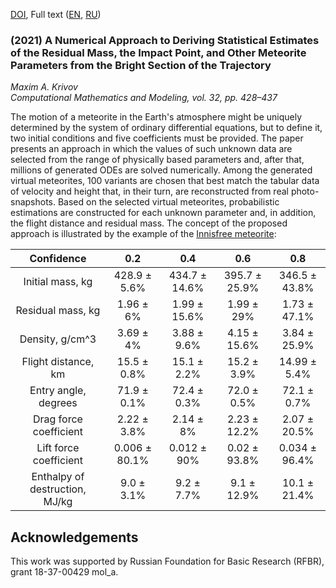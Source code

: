 [DOI](http://dx.doi.org/10.1007/s10598-022-09544-3), Full text ([EN](https://rdcu.be/cMHpJ), [RU](https://cs.msu.ru/sites/cmc/files/docs/45_pdfsam_pmi_68_pechat_06.12.2021.pdf))
### (2021) A Numerical Approach to Deriving Statistical Estimates of the Residual Mass, the Impact Point, and Other Meteorite Parameters from the Bright Section of the Trajectory
*Maxim A. Krivov*\
*Computational Mathematics and Modeling, vol. 32, pp. 428–437*

The motion of a meteorite in the Earth's atmosphere might be uniquely determined by the system of ordinary differential equations, but to define it, two initial conditions and five coefficients must be provided. The paper presents an approach in which the values of such unknown data are selected from the range of physically based parameters and, after that, millions of generated ODEs are solved numerically. Among the generated virtual meteorites, 100 variants are chosen that best match the tabular data of velocity and height that, in their turn, are reconstructed from real photo-snapshots. Based on the selected virtual meteorites, probabilistic estimations are constructed for each unknown parameter and, in addition, the flight distance and residual mass. The concept of the proposed approach is illustrated by the example of the [Innisfree meteorite](http://articles.adsabs.harvard.edu/cgi-bin/nph-iarticle_query?1981Metic..16..153H&defaultprint=YES&filetype=.pdf):

| Confidence | 0.2 | 0.4 | 0.6 | 0.8 |
|:---:|:---:|:---:|:---:|:---:|
| Initial mass, kg | 428.9 ± 5.6% | 434.7 ± 14.6% | 395.7 ± 25.9% | 346.5 ± 43.8% |
| Residual mass, kg | 1.96 ± 6% | 1.99 ± 15.6% | 1.99 ± 29% | 1.73 ± 47.1% |
| Density, g/cm^3 | 3.69 ± 4% | 3.88 ± 9.6% | 4.15 ± 15.6% | 3.84 ± 25.9% |
| Flight distance, km | 15.5 ± 0.8% | 15.1 ± 2.2% | 15.2 ± 3.9% | 14.99 ± 5.4% |
| Entry angle, degrees | 71.9 ± 0.1% | 72.4 ± 0.3% | 72.0 ± 0.5% | 72.1 ± 0.7% |
| Drag force coefficient | 2.22 ± 3.8% | 2.14 ± 8% | 2.23 ± 12.2% | 2.07 ± 20.5% |
| Lift force coefficient | 0.006 ± 80.1% | 0.012 ± 90% | 0.02 ± 93.8% | 0.034 ± 96.4% |
| Enthalpy of destruction, MJ/kg | 9.0 ± 3.1% | 9.2 ± 7.7% | 9.1 ± 12.9% | 10.1 ± 21.4% |

## Acknowledgements
This work was supported by Russian Foundation for Basic Research (RFBR), grant 18-37-00429 mol_a.
